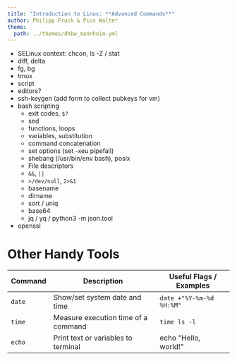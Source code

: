```yaml
---
title: "Introduction to Linux: **Advanced Commands**"
author: Philipp Fruck & Pius Walter
theme:
  path: ../themes/dhbw_mannheim.yml
---
```


- SELinux context: chcon, ls -Z / stat
- diff, delta
- fg, bg
- tmux
- script
- editors?
- ssh-keygen (add form to collect pubkeys for vm)
- bash scripting
  - exit codes, `$?`
  - sed
  - functions, loops
  - variables, substitution
  - command concatenation
  - set options (set -xeu pipefail)
  - shebang (/usr/bin/env bash), posix
  - File descriptors
  - `&&`, `||`
  - `>/dev/null`, `2>&1`
  - basename
  - dirname
  - sort / uniq
  - base64
  - jq / yq / python3 -m json.tool
- openssl

Other Handy Tools
===

| Command | Description                         | Useful Flags / Examples  |
| ------- | ----------------------------------- | ------------------------ |
| `date`  | Show/set system date and time       | `date +"%Y-%m-%d %H:%M"` |
| `time`  | Measure execution time of a command | `time ls -l`             |
| `echo`  | Print text or variables to terminal | echo "Hello, world!"     |

<!-- end_slide -->
